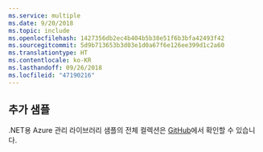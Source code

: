 ```yaml
---
ms.service: multiple
ms.date: 9/20/2018
ms.topic: include
ms.openlocfilehash: 1427356db2ec4b404b5b38e51f6b3bfa42493f42
ms.sourcegitcommit: 5d9b713653b3d03e1d0a67f6e126ee399d1c2a60
ms.translationtype: HT
ms.contentlocale: ko-KR
ms.lasthandoff: 09/26/2018
ms.locfileid: "47190216"
---
```

## <a name="more-samples"></a>추가 샘플

.NET용 Azure 관리 라이브러리 샘플의 전체 컬렉션은 [GitHub](https://github.com/Azure/azure-sdk-for-net/blob/Fluent/README.md#sample-code)에서 확인할 수 있습니다.